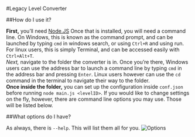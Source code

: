 #Legacy Level Converter

##How do I use it?

**First,** you’ll need [Node.JS](https://nodejs.org/)
Once that is installed, you will need a command line. On Windows, this is known as the command prompt, and can be launched by typing `cmd` in windows search, or using `Ctrl+R` and using run. For linux users, this is simply Terminal, and can be accessed easily with `Ctrl+Alt+T`.\
*Next,* navigate to the folder the converter is in. Once you’re there, Windows users can use the address bar to launch a command line by typing `cmd` in the address bar and pressing `Enter`. Linux users however can use the `cd` command in the terminal to navigate their way to the folder.\
**Once inside the folder,** you can set up the configuration inside `conf.json` before running `node main.js <levelID>`. If you would like to change settings on the fly, however, there are command line options you may use. Those will be listed below.


##What options do I have?


As always, there is `--help`. This will list them all for you.
![Options](https://media.discordapp.net/attachments/817367076036411402/1060476021889056809/image.png)
